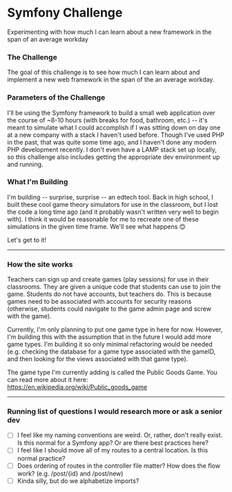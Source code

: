 # Symfony Challenge
Experimenting with how much I can learn about a new framework in the span of an average workday

### The Challenge
The goal of this challenge is to see how much I can learn about and implement a new web framework in the span of the an average workday.

### Parameters of the Challenge
I'll be using the Symfony framework to build a small web application over the course of ~8-10 hours (with breaks for food, bathroom, etc.) -- it's meant to simulate what I could accomplish if I was sitting down on day one at a new company with a stack I haven't used before. Though I've used PHP in the past, that was quite some time ago, and I haven't done any modern PHP development recently. I don't even have a LAMP stack set up locally, so this challenge also includes getting the appropriate dev environment up and running.

### What I'm Building
I'm building -- surprise, surprise -- an edtech tool. Back in high school, I built these cool game theory simulators for use in the classroom, but I lost the code a long time ago (and it probably wasn't written very well to begin with). I think it would be reasonable for me to recreate one of these simulations in the given time frame. We'll see what happens 😊

Let's get to it!

----

### How the site works
Teachers can sign up and create games (play sessions) for use in their classrooms. They are given a unique code that students can use to join the game. Students do not have accounts, but teachers do. This is because games need to be associated with accounts for security reasons (otherwise, students could navigate to the game admin page and screw with the game).

Currently, I'm only planning to put one game type in here for now. However, I'm building this with the assumption that in the future I would add more game types. I'm building it so only minimal refactoring would be needed (e.g. checking the database for a game type associated with the gameID, and then looking for the views associated with that game type).

The game type I'm currently adding is called the Public Goods Game. You can read more about it here: https://en.wikipedia.org/wiki/Public_goods_game


---

### Running list of questions I would research more or ask a senior dev
- [ ] I feel like my naming conventions are weird. Or, rather, don't really exist. Is this normal for a Symfony app? Or are there best practices here?
- [ ] I feel like I should move all of my routes to a central location. Is this normal practice?
- [ ] Does ordering of routes in the controller file matter? How does the flow work? (e.g. /post/{id} and /post/new)
- [ ] Kinda silly, but do we alphabetize imports?
